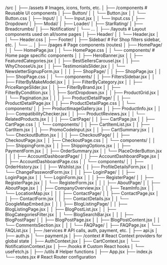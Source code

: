 /src
│
├── /assets                # Images, icons, fonts, etc.
│
├── /components            # Reusable UI components
│   ├── Button/
│   │   └── Button.jsx
│   │   └── Button.css
│   ├── Input/
│   │   └── Input.jsx
│   │   └── Input.css
│   ├── Dropdown/
│   ├── Modal/
│   ├── Loader/
│   ├── StarRating/
│   ├── Breadcrumbs/
│   ├── Notification/
│   └── ...
│
├── /layouts               # Layout components used on all/some pages
│   ├── Header/
│   │   └── Header.jsx
│   │   └── Header.css
│   ├── Footer/
│   ├── Sidebar/           # For Shop filters sidebar, etc.
│   └── ...
│
├── /pages                 # Page components (routes)
│   ├── HomePage/
│   │   └── HomePage.jsx
│   │   └── HomePage.css
│   │   └── components/        # Home page specific components
│   │       ├── HeroBanner.jsx
│   │       ├── FeaturedCategories.jsx
│   │       ├── BestSellersCarousel.jsx
│   │       ├── WhyChooseUs.jsx
│   │       ├── TestimonialsSlider.jsx
│   │       └── NewsletterSignupForm.jsx
│   │
│   ├── ShopPage/
│   │   ├── ShopPage.jsx
│   │   ├── ShopPage.css
│   │   └── components/
│   │       ├── FiltersSidebar.jsx
│   │       ├── FilterByMakeModel.jsx
│   │       ├── FilterByCategory.jsx
│   │       ├── PriceRangeSlider.jsx
│   │       ├── FilterByBrand.jsx
│   │       ├── FilterByCondition.jsx
│   │       ├── SortDropdown.jsx
│   │       ├── ProductGrid.jsx
│   │       └── Pagination.jsx
│   │
│   ├── ProductDetailPage/
│   │   ├── ProductDetailPage.jsx
│   │   ├── ProductDetailPage.css
│   │   └── components/
│   │       ├── ProductImageGallery.jsx
│   │       ├── ProductInfo.jsx
│   │       ├── CompatibilityChecker.jsx
│   │       ├── ProductReviews.jsx
│   │       └── RelatedProducts.jsx
│   │
│   ├── CartPage/
│   │   ├── CartPage.jsx
│   │   ├── CartPage.css
│   │   └── components/
│   │       ├── CartItemList.jsx
│   │       ├── CartItem.jsx
│   │       ├── PromoCodeInput.jsx
│   │       ├── CartSummary.jsx
│   │       └── CheckoutButton.jsx
│   │
│   ├── CheckoutPage/
│   │   ├── CheckoutPage.jsx
│   │   ├── CheckoutPage.css
│   │   └── components/
│   │       ├── ShippingForm.jsx
│   │       ├── ShippingOptions.jsx
│   │       ├── PaymentForm.jsx
│   │       ├── OrderSummary.jsx
│   │       └── PlaceOrderButton.jsx
│   │
│   ├── AccountDashboardPage/
│   │   ├── AccountDashboardPage.jsx
│   │   ├── AccountDashboardPage.css
│   │   └── components/
│   │       ├── OrderHistory.jsx
│   │       ├── Wishlist.jsx
│   │       ├── ProfileDetailsForm.jsx
│   │       └── ChangePasswordForm.jsx
│   │
│   ├── LoginPage/
│   │   ├── LoginPage.jsx
│   │   └── LoginForm.jsx
│   │
│   ├── RegisterPage/
│   │   ├── RegisterPage.jsx
│   │   └── RegisterForm.jsx
│   │
│   ├── AboutPage/
│   │   ├── AboutPage.jsx
│   │   ├── CompanyOverview.jsx
│   │   ├── TeamInfo.jsx
│   │   └── LocationMap.jsx
│   │
│   ├── ContactPage/
│   │   ├── ContactPage.jsx
│   │   ├── ContactForm.jsx
│   │   ├── ContactDetails.jsx
│   │   └── GoogleMapEmbed.jsx
│   │
│   ├── BlogListingPage/
│   │   ├── BlogListingPage.jsx
│   │   ├── BlogPostList.jsx
│   │   ├── BlogCategoriesFilter.jsx
│   │   └── BlogSearchBar.jsx
│   │
│   ├── BlogPostPage/
│   │   ├── BlogPostPage.jsx
│   │   ├── BlogPostContent.jsx
│   │   └── CommentsSection.jsx
│   │
│   └── FAQPage/
│       ├── FAQPage.jsx
│       └── FAQList.jsx
│
├── /services              # API calls, auth, payment, etc.
│   ├── api.js
│   ├── auth.js
│   └── payment.js
│
├── /context               # React Context providers for global state
│   ├── AuthContext.jsx
│   ├── CartContext.jsx
│   └── NotificationContext.jsx
│
├── /hooks                 # Custom React hooks
│   └── useFetch.js
│
├── /utils                 # Helper functions
│
├── App.jsx
├── index.js
└── routes.jsx             # React Router configuration